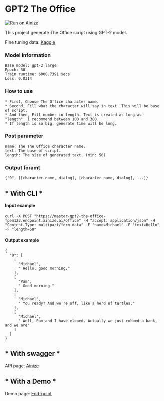# GPT2 The Office

[![Run on Ainize](https://ainize.ai/images/run_on_ainize_button.svg)](https://ainize.web.app/redirect?git_repo=https://github.com/fpem123/GPT2-TheOffice)

This project generate The Office script using GPT-2 model.

Fine tuning data: [Kaggle](https://www.kaggle.com/nasirkhalid24/the-office-us-complete-dialoguetranscript)

### Model information

    Base model: gpt-2 large
    Epoch: 30
    Train runtime: 6000.7391 secs
    Loss: 0.0314

### How to use

    * First, Choose The Office character name.
    * Second, Fill what the character will say in text. This will be base of script.
    * And then, Fill number in length. Text is created as long as "length". I recommend between 100 and 300.
    * If length is so big, generate time will be long.

### Post parameter

    name: The The Office character name.
    text: The base of script.
    length: The size of generated text. (min: 50)


### Output foramt

    {"0", [[character name, dialog], [character name, dialog], ...]}


## * With CLI *

#### Input example

    curl -X POST "https://master-gpt2-the-office-fpem123.endpoint.ainize.ai/office" -H "accept: application/json" -H "Content-Type: multipart/form-data" -F "name=Michael" -F "text=Hello" -F "length=50"

#### Output example

    {
      "0": [
        [
          "Michael",
          " Hello, good morning."
        ],
        [
          "Pam",
          " Good morning."
        ],
        [
          "Michael",
          " You ready? And we're off, like a herd of turtles."
        ],
        [
          "Michael",
          " Well, Pam and I have eloped. Actually we just robbed a bank, and we are"
        ]
      ]
    }

## * With swagger *

API page: [Ainize](https://ainize.ai/fpem123/GPT2-TheOffice?branch=master)

## * With a Demo *

Demo page: [End-point](https://master-gpt2-the-office-fpem123.endpoint.ainize.ai/)